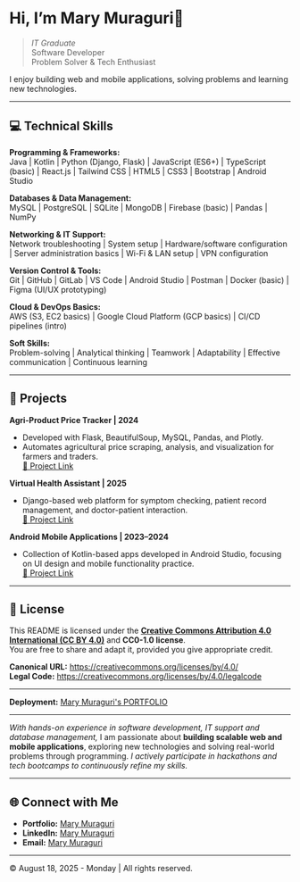 # Hi, I’m Mary Muraguri👋  
> *IT Graduate*  
> Software Developer  
> Problem Solver & Tech Enthusiast

I enjoy building web and mobile applications, solving problems and learning new technologies.

---  
## 💻 Technical Skills

**Programming & Frameworks:**  
Java | Kotlin | Python (Django, Flask) | JavaScript (ES6+) | TypeScript (basic) | React.js | Tailwind CSS | HTML5 | CSS3 | Bootstrap | Android Studio  

**Databases & Data Management:**  
MySQL | PostgreSQL | SQLite | MongoDB | Firebase (basic) | Pandas | NumPy  

**Networking & IT Support:**  
Network troubleshooting | System setup | Hardware/software configuration | Server administration basics | Wi-Fi & LAN setup | VPN configuration  

**Version Control & Tools:**  
Git | GitHub | GitLab | VS Code | Android Studio | Postman | Docker (basic) | Figma (UI/UX prototyping)  

**Cloud & DevOps Basics:**  
AWS (S3, EC2 basics) | Google Cloud Platform (GCP basics) | CI/CD pipelines (intro)  

**Soft Skills:**  
Problem-solving | Analytical thinking | Teamwork | Adaptability | Effective communication | Continuous learning  

---  
## 🚀 Projects  
**Agri-Product Price Tracker | 2024**  
- Developed with Flask, BeautifulSoup, MySQL, Pandas, and Plotly.  
- Automates agricultural price scraping, analysis, and visualization for farmers and traders.  
[🔗 Project Link](https://github.com/marymuraguri/Agri-Product-Price-Tracker)

**Virtual Health Assistant | 2025**  
- Django-based web platform for symptom checking, patient record management, and doctor-patient interaction.  
[🔗 Project Link](https://github.com/marymuraguri/Virtual-Health-Assistant)

**Android Mobile Applications | 2023–2024**  
- Collection of Kotlin-based apps developed in Android Studio, focusing on UI design and mobile functionality practice.  
[🔗 Project Link](https://github.com/marymuraguri/Android-Mini-Apps)

---  
## 📄 License

This README is licensed under the **[Creative Commons Attribution 4.0 International (CC BY 4.0)](https://creativecommons.org/licenses/by/4.0/)** and **CC0-1.0 license**.  
You are free to share and adapt it, provided you give appropriate credit.

**Canonical URL:** https://creativecommons.org/licenses/by/4.0/  
**Legal Code:** https://creativecommons.org/licenses/by/4.0/legalcode

---  
**Deployment:** [Mary Muraguri's PORTFOLIO](https://marymuraguri.github.io/marymuraguri/)

---   
*With hands-on experience in software development, IT support and database management,* I am passionate about **building scalable web and mobile applications**, exploring new technologies and solving real-world problems through programming. *I actively participate in hackathons and tech bootcamps to continuously refine my skills.*

---   
## 🌐 Connect with Me

- **Portfolio:** [Mary Muraguri](https://marymuraguri.github.io/marymuraguri/)  
- **LinkedIn:** [Mary Muraguri](https://www.linkedin.com/in/marymuraguri/)  
- **Email:**  [Mary Muraguri](mailto:marymuraguri27@gmail.com)

---  
&copy; August 18, 2025 - Monday | All rights reserved.
